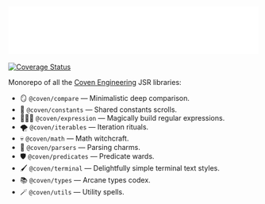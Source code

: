 <img src="./logo.svg" height="96" />

[![Coverage Status](https://coveralls.io/repos/github/covenengineering/libraries/badge.svg?branch=main)](https://coveralls.io/github/covenengineering/libraries?branch=main)

Monorepo of all the [Coven Engineering](https://coven.engineering) JSR
libraries:

- 🪞 `@coven/compare` — Minimalistic deep comparison.
- 📖 `@coven/constants` — Shared constants scrolls.
- 🧙🏻‍♀️ `@coven/expression` — Magically build regular expressions.
- 🌪️ `@coven/iterables` — Iteration rituals.
- 💀 `@coven/math` — Math witchcraft.
- 💫 `@coven/parsers` — Parsing charms.
- 🛡️ `@coven/predicates` — Predicate wards.
- 🖌️ `@coven/terminal` — Delightfully simple terminal text styles.
- 📚 `@coven/types` — Arcane types codex.
- 🪄 `@coven/utils` — Utility spells.
